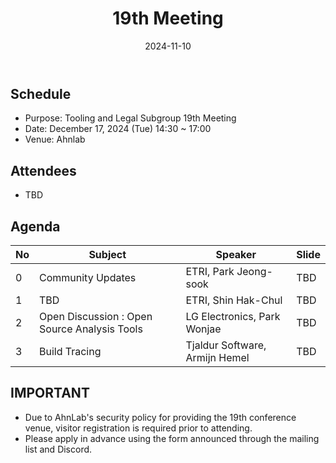 ﻿---
title: "19th Meeting"
linkTitle: "19th Meeting"
weight: 3
date: 2024-11-10
type: docs
description: Tooling & Legal Subgroup 19th Meeting
---

## Schedule
* Purpose: Tooling and Legal Subgroup 19th Meeting
* Date: December 17, 2024 (Tue) 14:30 ~ 17:00
* Venue: Ahnlab

## Attendees
* TBD

## Agenda
| No | Subject           | Speaker | Slide |
|----|-----------------|------|------|
| 0  | Community Updates | ETRI, Park Jeong-sook | TBD |
| 1  | TBD | ETRI, Shin Hak-Chul | TBD |
| 2  | Open Discussion : Open Source Analysis Tools | LG Electronics, Park Wonjae | TBD |
| 3  | Build Tracing | Tjaldur Software, Armijn Hemel | TBD |

## IMPORTANT
* Due to AhnLab's security policy for providing the 19th conference venue, visitor registration is required prior to attending.
* Please apply in advance using the form announced through the mailing list and Discord.

<!--

## Attendees

## Meeting Minutes

## Photo Gallery

<div ><span class="image fit">
</span></div> -->